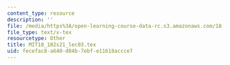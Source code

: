 ```yaml
---
content_type: resource
description: ''
file: /media/https%3A/open-learning-course-data-rc.s3.amazonaws.com/18-102-introduction-to-functional-analysis-spring-2021/fecefac8a640d84b7ebfe11618accce7_MIT18_102s21_lec03.tex
file_type: text/x-tex
resourcetype: Other
title: MIT18_102s21_lec03.tex
uid: fecefac8-a640-d84b-7ebf-e11618accce7
---
```

